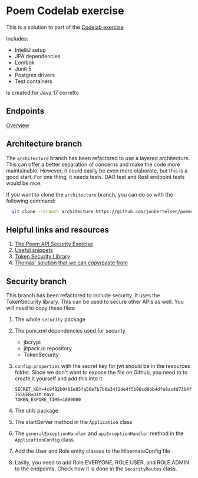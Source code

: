 # Poem Codelab exercise

This is a solution to part of the [Codelab exercise](https://dat3cph.github.io/material/rest-intro/exercises/codelab/)

Includes:

- IntelliJ setup
- JPA dependencies
- Lombok
- Junit 5
- Postgres drivers
- Test containers

Is created for Java 17 corretto

## Endpoints

[Overview](http://localhost:7070/routes)

## Architecture branch

The `architecture` branch has been refactored to use a layered architecture. 
This can offer a better separation of concerns and make the code more maintainable.
However, it could easily be even more elaborate, but this is a good start. For one thing, it needs
tests. DAO test and Rest endpoint tests would be nice.

If you want to clone the `architecture` branch, you can do so with the following command:

```bash
  git clone --branch architecture https://github.com/jonbertelsen/poems.git
```

## Helpful links and resources

1. [The Poem API Security Exercise](https://dat3cph.github.io/material/rest-test-security/exercises/poems-security/)
2.  [Useful snippets](https://dat3cph.github.io/material/tools/security/api)
3. [Token Security Library](https://github.com/Hartmannsolution/TokenSecurity)
4. [Thomas' solution that we can copy/paste from](https://github.com/Hartmannsolution/poemsolution)

## Security branch

This branch has been refactored to include security. It uses the TokenSecurity library.
This can be used to secure other APIs as well. You will need to copy these files:

1. The whole `security` package
2. The pom.xml dependencies used for security.
    - jbcrypt
    - jitpack.io repository
    - TokenSecurity
3. `config.properties` with the secret key for jwt should be in the resources folder. Since we don't want to expose the file on Github, you need to to create it yourself and add this into it:
  
   ```terminal
   SECRET_KEY=4c9f92b04b1e85fa56e7b7b0a34f2de4f5b08cd9bb4dfe8ac4d73b4f7f6ef37b
   ISSUER=Dit navn
   TOKEN_EXPIRE_TIME=1800000
   ```

4. The utils package
5. The startServer method in the `Application` class
6. The `generalExceptionHandler` and `apiExceptionHandler` method in the `ApplicationConfig` class
7. Add the User and Role entity classes to the HibernateConfig file
8. Lastly, you need to add Role.EVERYONE, ROLE.USER, and ROLE.ADMIN to the endpoints. Check how it is done in the `SecurityRoutes` class.
